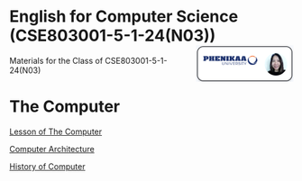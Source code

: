 # English for Computer Science (CSE803001-5-1-24(N03)) <img src='img/nglthu.png' align='right'> 


Materials for the Class of CSE803001-5-1-24(N03)

# The Computer

[Lesson of The Computer](https://nglthu.github.io/English_5_1_24/Computer/Computer)

[Computer Architecture](Computer/ComputerArchitecture.pdf)

[History of Computer](Computer/HistoryofComputers.pdf)
